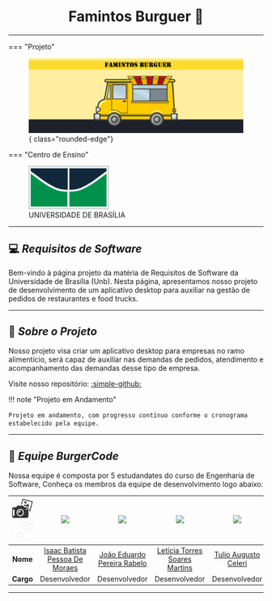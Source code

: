 # <center>**Famintos Burguer :hamburger:**</center>

_________________________________________________________________________________

=== "Projeto"
    <figure markdown="span">
      ![Banner](img/FamintosBanner.png){ class="rounded-edge"}
    </figure>
=== "Centro de Ensino"
    <figure markdown="span">
      ![UNB](img/Unb.png)
      <figcaption>UNIVERSIDADE DE BRASÍLIA</figcaption>
    </figure>
_________________________________________________________________________________

## 💻 *Requisitos de Software*

Bem-vindo à página projeto da matéria de Requisitos de Software da Universidade de Brasília (Unb). Nesta página, apresentamos nosso projeto de desenvolvimento de um aplicativo desktop para auxiliar na gestão de pedidos de restaurantes e food trucks.

_________________________________________________________________________________

## 📄 *Sobre o Projeto*

Nosso projeto visa criar um aplicativo desktop para empresas no ramo alimentício, será capaz de auxiliar nas demandas de pedidos, atendimento e acompanhamento das demandas desse tipo de empresa.

Visite nosso repositório: [:simple-github:](https://github.com/mdsreq-fga-unb/2024.2-T01-FamintosBurguer)

!!! note "Projeto em Andamento"

    Projeto em andamento, com progresso contínuo conforme o cronograma estabelecido pela equipe.
_________________________________________________________________________________
## 👥 *Equipe BurgerCode*

Nossa equipe é composta por 5 estudandates do curso de Engenharia de Software, Conheça os membros da equipe de desenvolvimento logo abaixo:

| ![Camera](img/ProfilePic_D.png#only-light) ![Camera](img/ProfilePic_L.png#only-dark)  | [<img src="https://avatars.githubusercontent.com/u/118384776?v=4" class="rounded-image" width=100 >]() | [<img src="https://avatars.githubusercontent.com/u/78875892?v=4" class="rounded-image" width=100>]() | [<img src="https://avatars.githubusercontent.com/u/86434947?v=4" class="rounded-image" width=100>]() | [<img src="https://avatars.githubusercontent.com/u/122989234?v=4" class="rounded-image" width=100>]()| [<img src="https://avatars.githubusercontent.com/u/124713089?v=4" class="rounded-image" width=100>]()|
|:---------:|:------------------------------------------------------------------------------:|:------------------------------------------------------------------------------:|:-------------------------------------------------------------------------------:|:-------------------------------------------------------------------------------:|:-------------------------------------------------------------------------------:|
| **Nome**  | [Isaac Batista Pessoa De Moraes](https://github.com/isaacbatista26) | [João Eduardo Pereira Rabelo](https://github.com/JoaoEduardoP) | [Letícia Torres Soares Martins](https://github.com/leticiatmartins) | [Tulio Augusto Celeri](https://github.com/TulioCeleri) | [William Bernardo Da Silva](https://github.com/willxbernardo) |
| **Cargo** |Desenvolvedor | Desenvolvedor | Desenvolvedor |Desenvolvedor | Desenvolvedor |

_________________________________________________________________________________